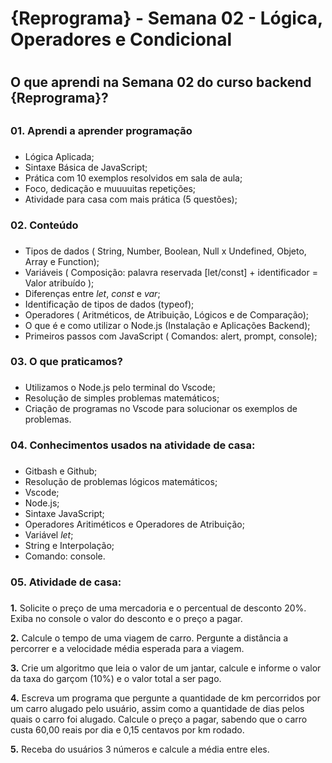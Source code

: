 # {Reprograma} - Semana 02 - Lógica, Operadores e Condicional <h1>
## O que aprendi na Semana 02 do curso backend {Reprograma}? <h2>

### 01. Aprendi a aprender programação <h3>
* Lógica Aplicada;
* Sintaxe Básica de JavaScript;
* Prática com 10 exemplos resolvidos em sala de aula;
* Foco, dedicação e muuuuitas repetições;
* Atividade para casa com mais prática (5 questões);

### 02. Conteúdo <h3>
* Tipos de dados ( String, Number, Boolean, Null x Undefined, Objeto, Array e Function);
* Variáveis ( Composição: palavra reservada [let/const] + identificador = Valor atribuído );
* Diferenças entre *let*, *const* e *var*;
* Identificação de tipos de dados (typeof);
* Operadores ( Aritméticos, de Atribuição, Lógicos e de Comparação);
* O que é e como utilizar o Node.js (Instalação e Aplicações Backend);
* Primeiros passos com JavaScript ( Comandos: alert, prompt, console);

### 03. O que praticamos? <h3>
* Utilizamos o Node.js pelo terminal do Vscode;
* Resolução de simples problemas matemáticos;
* Criação de programas no Vscode para solucionar os exemplos de problemas.

### 04. Conhecimentos usados na atividade de casa: <h3>
* Gitbash e Github;
* Resolução de problemas lógicos matemáticos;
* Vscode;
* Node.js;
* Sintaxe JavaScript;
* Operadores Aritiméticos e Operadores de Atribuição;
* Variável *let*;
* String e Interpolação;
* Comando: console.

### 05. Atividade de casa: <h3>
**1.** Solicite o preço de uma mercadoria e o percentual de desconto 20%. Exiba no console o valor do desconto e o preço a pagar.

**2.** Calcule o tempo de uma viagem de carro. Pergunte a distância a percorrer e a velocidade média esperada para a viagem.

**3.** Crie um algoritmo que leia o valor de um jantar, calcule e informe o valor da taxa do garçom (10%) e o valor total a ser pago.

**4.** Escreva um programa que pergunte a quantidade de km percorridos por um carro alugado pelo usuário, assim como a quantidade de dias pelos quais o carro foi alugado. Calcule o preço a pagar, sabendo que o carro custa 60,00 reais por dia e 0,15 centavos por km rodado.

**5.** Receba do usuários 3 números e calcule a média entre eles.

